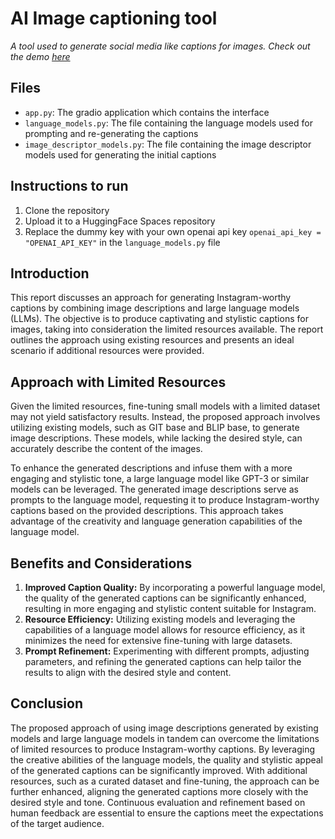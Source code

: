 # AI Image captioning tool
*A tool used to generate social media like captions for images. Check out the demo [here](https://vimeo.com/manage/videos/832600239)*


## Files

- `app.py`: The gradio application which contains the interface 
- `language_models.py`: The file containing the language models used for prompting and re-generating the captions
- `image_descriptor_models.py`: The file containing the image descriptor models used for generating the initial captions


## Instructions to run

1. Clone the repository
2. Upload it to a HuggingFace Spaces repository
3. Replace the dummy key with your own openai api key  `openai_api_key = "OPENAI_API_KEY"` in the `language_models.py` file


## Introduction

This report discusses an approach for generating Instagram-worthy captions by combining image descriptions and large language models (LLMs). The objective is to produce captivating and stylistic captions for images, taking into consideration the limited resources available. The report outlines the approach using existing resources and presents an ideal scenario if additional resources were provided.


## Approach with Limited Resources

Given the limited resources, fine-tuning small models with a limited dataset may not yield satisfactory results. Instead, the proposed approach involves utilizing existing models, such as GIT base and BLIP base, to generate image descriptions. These models, while lacking the desired style, can accurately describe the content of the images.

To enhance the generated descriptions and infuse them with a more engaging and stylistic tone, a large language model like GPT-3 or similar models can be leveraged. The generated image descriptions serve as prompts to the language model, requesting it to produce Instagram-worthy captions based on the provided descriptions. This approach takes advantage of the creativity and language generation capabilities of the language model.


## **Benefits and Considerations**

1. **Improved Caption Quality:** By incorporating a powerful language model, the quality of the generated captions can be significantly enhanced, resulting in more engaging and stylistic content suitable for Instagram.
2. **Resource Efficiency:** Utilizing existing models and leveraging the capabilities of a language model allows for resource efficiency, as it minimizes the need for extensive fine-tuning with large datasets.
3. **Prompt Refinement:** Experimenting with different prompts, adjusting parameters, and refining the generated captions can help tailor the results to align with the desired style and content.


## Conclusion

The proposed approach of using image descriptions generated by existing models and large language models in tandem can overcome the limitations of limited resources to produce Instagram-worthy captions. By leveraging the creative abilities of the language models, the quality and stylistic appeal of the generated captions can be significantly improved. With additional resources, such as a curated dataset and fine-tuning, the approach can be further enhanced, aligning the generated captions more closely with the desired style and tone. Continuous evaluation and refinement based on human feedback are essential to ensure the captions meet the expectations of the target audience.
